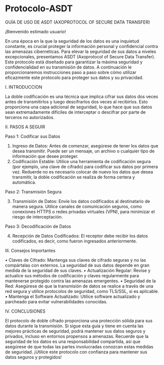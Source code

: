 # Protocolo-ASDT
GUÍA DE USO DE ASDT (AXOPROTOCOL OF SECURE DATA TRANSFER)

¡Bienvenido estimado usuario!

En una época en la que la seguridad de los datos es una inquietud constante, es crucial proteger la información personal y confidencial contra las
amenazas cibernéticas. Para elevar la seguridad de sus datos a niveles excepcionales, presentamos ASDT (Axoprotocol of Secure Data Transfer). 
Este protocolo está diseñado para garantizar la máxima seguridad y confidencialidad en su transmisión de datos. 
A continuación le proporcionaremos instrucciones paso a paso sobre cómo utilizar eficazmente este protocolo para proteger sus datos y su privacidad. 

I. INTRODUCCION

La doble codificación es una técnica que implica cifrar sus datos dos veces antes de transmitirlos y luego descifrarlos dos veces al recibirlos. 
Esto proporciona una capa adicional de seguridad, lo que hace que sus datos sean extremadamente difíciles de interceptar o descifrar por parte de 
terceros no autorizados. 

II. PASOS A SEGUIR

Paso 1: Codificar sus Datos
1.	Ingreso de Datos: Antes de comenzar, asegúrese de tener los datos que desea transmitir. Puede ser un mensaje, un archivo o cualquier
    tipo de información que desee proteger.
2.	Codificación Estable: Utilice una herramienta de codificación segura (por ejemplo, una clave de cifrado) para codificar sus datos por primera vez.
    Reduerde no es necesario colocar de nuevo los datos que desea transmitir, la doble codificación se realiza de forma certera y automática.
  	
Paso 2: Transmisión Segura

3.	Transmisión de Datos: Envíe los datos codificados al destinatario de manera segura. Utilice canales de comunicación seguros, como conexiones
    HTTPS o redes privadas virtuales (VPN), para minimizar el riesgo de interceptación.
    
Paso 3: Decodificación de Datos

4.	Recepción de Datos Codificados: El receptor debe recibir los datos codificados, es decir, como fueron ingresados anteriormente.
   
III. Consejos Importantes

•	Claves de Cifrado: Mantenga sus claves de cifrado seguras y no las compártalas con externos. 
    La seguridad de sus datos depende en gran medida de la seguridad de sus claves.
•	Actualización Regular: Revise y actualice sus métodos de codificación y claves regularmente para mantenerse protegido contra las amenazas emergentes.
•	Seguridad de la Red: Asegúrese de que la transmisión de datos se realice a través de una red segura y utilice protocolos de seguridad, como TLS/SSL, si es aplicable.
•	Mantenga el Software Actualizado: Utilice software actualizado y parcheado para evitar vulnerabilidades conocidas.

IV. CONCLUSIONES

El protocolo de doble cifrado proporciona una protección sólida para sus datos durante la transmisión. Si sigue esta guía y tiene en cuenta las mejores 
prácticas de seguridad, podrá mantener sus datos seguros y privados, incluso en entornos propensos a amenazas. Recuerde que la seguridad de los datos es 
una responsabilidad compartida, así que asegúrese de que todas las partes involucradas conozcan estas medidas de seguridad. ¡Utilice este protocolo con 
confianza para mantener sus datos seguros y protegidos!
